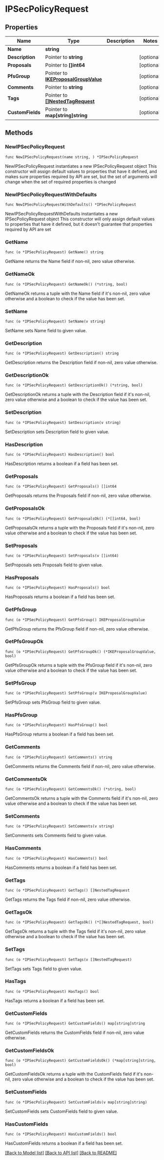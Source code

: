 # IPSecPolicyRequest

## Properties

Name | Type | Description | Notes
------------ | ------------- | ------------- | -------------
**Name** | **string** |  | 
**Description** | Pointer to **string** |  | [optional] 
**Proposals** | Pointer to **[]int64** |  | [optional] 
**PfsGroup** | Pointer to [**IKEProposalGroupValue**](IKEProposalGroupValue.md) |  | [optional] 
**Comments** | Pointer to **string** |  | [optional] 
**Tags** | Pointer to [**[]NestedTagRequest**](NestedTagRequest.md) |  | [optional] 
**CustomFields** | Pointer to **map[string]string** |  | [optional] 

## Methods

### NewIPSecPolicyRequest

`func NewIPSecPolicyRequest(name string, ) *IPSecPolicyRequest`

NewIPSecPolicyRequest instantiates a new IPSecPolicyRequest object
This constructor will assign default values to properties that have it defined,
and makes sure properties required by API are set, but the set of arguments
will change when the set of required properties is changed

### NewIPSecPolicyRequestWithDefaults

`func NewIPSecPolicyRequestWithDefaults() *IPSecPolicyRequest`

NewIPSecPolicyRequestWithDefaults instantiates a new IPSecPolicyRequest object
This constructor will only assign default values to properties that have it defined,
but it doesn't guarantee that properties required by API are set

### GetName

`func (o *IPSecPolicyRequest) GetName() string`

GetName returns the Name field if non-nil, zero value otherwise.

### GetNameOk

`func (o *IPSecPolicyRequest) GetNameOk() (*string, bool)`

GetNameOk returns a tuple with the Name field if it's non-nil, zero value otherwise
and a boolean to check if the value has been set.

### SetName

`func (o *IPSecPolicyRequest) SetName(v string)`

SetName sets Name field to given value.


### GetDescription

`func (o *IPSecPolicyRequest) GetDescription() string`

GetDescription returns the Description field if non-nil, zero value otherwise.

### GetDescriptionOk

`func (o *IPSecPolicyRequest) GetDescriptionOk() (*string, bool)`

GetDescriptionOk returns a tuple with the Description field if it's non-nil, zero value otherwise
and a boolean to check if the value has been set.

### SetDescription

`func (o *IPSecPolicyRequest) SetDescription(v string)`

SetDescription sets Description field to given value.

### HasDescription

`func (o *IPSecPolicyRequest) HasDescription() bool`

HasDescription returns a boolean if a field has been set.

### GetProposals

`func (o *IPSecPolicyRequest) GetProposals() []int64`

GetProposals returns the Proposals field if non-nil, zero value otherwise.

### GetProposalsOk

`func (o *IPSecPolicyRequest) GetProposalsOk() (*[]int64, bool)`

GetProposalsOk returns a tuple with the Proposals field if it's non-nil, zero value otherwise
and a boolean to check if the value has been set.

### SetProposals

`func (o *IPSecPolicyRequest) SetProposals(v []int64)`

SetProposals sets Proposals field to given value.

### HasProposals

`func (o *IPSecPolicyRequest) HasProposals() bool`

HasProposals returns a boolean if a field has been set.

### GetPfsGroup

`func (o *IPSecPolicyRequest) GetPfsGroup() IKEProposalGroupValue`

GetPfsGroup returns the PfsGroup field if non-nil, zero value otherwise.

### GetPfsGroupOk

`func (o *IPSecPolicyRequest) GetPfsGroupOk() (*IKEProposalGroupValue, bool)`

GetPfsGroupOk returns a tuple with the PfsGroup field if it's non-nil, zero value otherwise
and a boolean to check if the value has been set.

### SetPfsGroup

`func (o *IPSecPolicyRequest) SetPfsGroup(v IKEProposalGroupValue)`

SetPfsGroup sets PfsGroup field to given value.

### HasPfsGroup

`func (o *IPSecPolicyRequest) HasPfsGroup() bool`

HasPfsGroup returns a boolean if a field has been set.

### GetComments

`func (o *IPSecPolicyRequest) GetComments() string`

GetComments returns the Comments field if non-nil, zero value otherwise.

### GetCommentsOk

`func (o *IPSecPolicyRequest) GetCommentsOk() (*string, bool)`

GetCommentsOk returns a tuple with the Comments field if it's non-nil, zero value otherwise
and a boolean to check if the value has been set.

### SetComments

`func (o *IPSecPolicyRequest) SetComments(v string)`

SetComments sets Comments field to given value.

### HasComments

`func (o *IPSecPolicyRequest) HasComments() bool`

HasComments returns a boolean if a field has been set.

### GetTags

`func (o *IPSecPolicyRequest) GetTags() []NestedTagRequest`

GetTags returns the Tags field if non-nil, zero value otherwise.

### GetTagsOk

`func (o *IPSecPolicyRequest) GetTagsOk() (*[]NestedTagRequest, bool)`

GetTagsOk returns a tuple with the Tags field if it's non-nil, zero value otherwise
and a boolean to check if the value has been set.

### SetTags

`func (o *IPSecPolicyRequest) SetTags(v []NestedTagRequest)`

SetTags sets Tags field to given value.

### HasTags

`func (o *IPSecPolicyRequest) HasTags() bool`

HasTags returns a boolean if a field has been set.

### GetCustomFields

`func (o *IPSecPolicyRequest) GetCustomFields() map[string]string`

GetCustomFields returns the CustomFields field if non-nil, zero value otherwise.

### GetCustomFieldsOk

`func (o *IPSecPolicyRequest) GetCustomFieldsOk() (*map[string]string, bool)`

GetCustomFieldsOk returns a tuple with the CustomFields field if it's non-nil, zero value otherwise
and a boolean to check if the value has been set.

### SetCustomFields

`func (o *IPSecPolicyRequest) SetCustomFields(v map[string]string)`

SetCustomFields sets CustomFields field to given value.

### HasCustomFields

`func (o *IPSecPolicyRequest) HasCustomFields() bool`

HasCustomFields returns a boolean if a field has been set.


[[Back to Model list]](../README.md#documentation-for-models) [[Back to API list]](../README.md#documentation-for-api-endpoints) [[Back to README]](../README.md)


